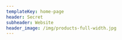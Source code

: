 ```yaml
---
templateKey: home-page
header: Secret
subheader: Website
header_image: /img/products-full-width.jpg
---
```


